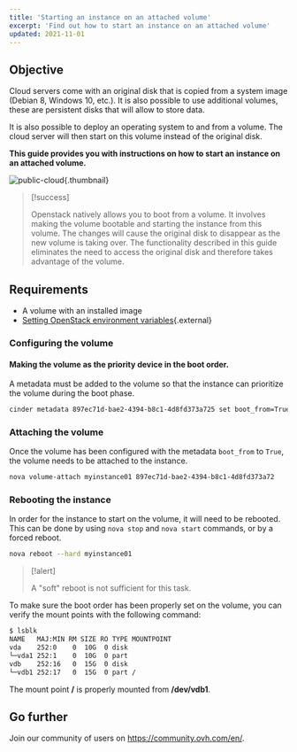 ```yaml
---
title: 'Starting an instance on an attached volume'
excerpt: 'Find out how to start an instance on an attached volume'
updated: 2021-11-01
---
```


## Objective

Cloud servers come with an original disk that is copied from a system image (Debian 8, Windows 10, etc.). It is also possible to use additional volumes, these are persistent disks that will allow to store data.

It is also possible to deploy an operating system to and from a volume. The cloud server will then start on this volume instead of the original disk.

**This guide provides you with instructions on how to start an instance on an attached volume.**

![public-cloud](images/3704.png){.thumbnail}

> [!success]
>
> Openstack natively allows you to boot from a volume. 
> It involves making the volume bootable and starting the instance from this volume.
> The changes will cause the original disk to disappear as the new volume is taking over.
> The functionality described in this guide eliminates the need to access the original disk and therefore takes advantage of the volume.
>

## Requirements

- A volume with an installed image
- [Setting OpenStack environment variables](/pages/public_cloud/compute/loading_openstack_environment_variables){.external}

### Configuring the volume

#### Making the volume as the priority device in the boot order.

A metadata must be added to the volume so that the instance can prioritize the volume during the boot phase.

```bash
cinder metadata 897ec71d-bae2-4394-b8c1-4d8fd373a725 set boot_from=True
```

### Attaching the volume
Once the volume has been configured with the metadata `boot_from` to `True`, the volume needs to be attached to the instance.

```bash
nova volume-attach myinstance01 897ec71d-bae2-4394-b8c1-4d8fd373a72
```

### Rebooting the instance
In order for the instance to start on the volume, it will need to be rebooted.
<br> This can be done by using `nova stop` and `nova start` commands, or by a forced reboot.

```bash
nova reboot --hard myinstance01
```

> [!alert]
>
> A "soft" reboot is not sufficient for this task.
>

To make sure the boot order has been properly set on the volume, you can verify the mount points with the following command:

```bash
$ lsblk
NAME   MAJ:MIN RM SIZE RO TYPE MOUNTPOINT
vda    252:0    0  10G  0 disk
└─vda1 252:1    0  10G  0 part
vdb    252:16   0  15G  0 disk
└─vdb1 252:17   0  15G  0 part /
```

The mount point **/** is properly mounted from **/dev/vdb1**.

## Go further

Join our community of users on <https://community.ovh.com/en/>.
